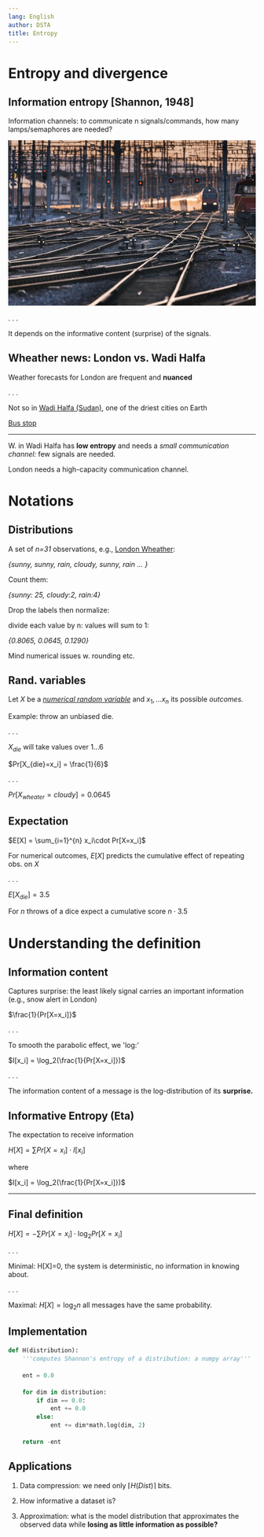 ```yaml
---
lang: English
author: DSTA
title: Entropy
---
```


# Entropy and divergence

## Information entropy [Shannon, 1948]

Information channels: to communicate n signals/commands, how many lamps/semaphores are needed?

![Railway lights](./imgs/railway-lights.jpg)

. . .

It depends on the informative content (surprise) of the signals.

## Wheather news: London vs. Wadi Halfa

Weather forecasts for London are frequent and __nuanced__

. . .

Not so in [Wadi Halfa (Sudan)](https://en.wikipedia.org/wiki/Wadi_Halfa), one of the driest cities on Earth

[Bus stop](./imgs/wadi-halfa.jpg)

-----

W. in Wadi Halfa has __low entropy__ and needs a *small communication channel:* few signals are needed.

London needs a high-capacity communication channel.

# Notations

## Distributions

A set of *n=31* observations, e.g., [London Wheather](https://weatherspark.com/h/y/45062/2022/Historical-Weather-during-2022-in-London-United-Kingdom#Figures-ObservedWeather):

*{sunny, sunny, rain, cloudy, sunny, rain ... }*

Count them:

*{sunny: 25, cloudy:2, rain:4}*

Drop the labels then normalize:

divide each value by n: values will sum to 1:

*{0.8065, 0.0645, 0.1290}*

Mind numerical issues w. rounding etc.

## Rand. variables

Let $X$ be a [*numerical random variable*](https://en.wikipedia.org/wiki/Random_variable) and $x_1, \dots x_n$ its possible *outcomes.*

Example: throw an unbiased die.

. . .

$X_{die}$ will take values over $1 \dots 6$

$Pr[X_{die}=x_i] = \frac{1}{6}$

. . .

$Pr[X_{wheater}=cloudy] = 0.0645$

## Expectation

$E[X] = \sum_{i=1}^{n} x_i\cdot Pr[X=x_i]$

For numerical outcomes, $E[X]$ predicts the cumulative effect of repeating obs. on $X$

. . .

$E[X_{die}] = 3.5$

For $n$ throws of a dice expect a cumulative score $n\cdot 3.5$

<!------------------------------------------------->
# Understanding the definition

## Information content

Captures surprise: the least likely signal carries an important information (e.g., snow alert in London)

$\frac{1}{Pr[X=x_i]}$

. . .

To smooth the parabolic effect, we 'log:'

$I[x_i] = \log_2(\frac{1}{Pr[X=x_i]})$

. . .

The information content of a message is the log-distribution of its __surprise.__

## Informative Entropy (Eta)

The expectation to receive information

$H[X] = \sum Pr[X=x_i]\cdot I[x_i]$

where

$I[x_i] = \log_2(\frac{1}{Pr[X=x_i]})$

-----

## Final definition

$H[X] = -\sum Pr[X=x_i]\cdot \log_2 Pr[X=x_i]$

. . .

Minimal: H[X]=0, the system is deterministic, no information in knowing about.

. . .

Maximal: $H[X]=\log_2 n$ all messages have the same probability.

## Implementation

```python
def H(distribution):
    '''computes Shannon's entropy of a distribution: a numpy array'''

    ent = 0.0

    for dim in distribution:
        if dim == 0.0:
            ent += 0.0
        else:
            ent += dim*math.log(dim, 2)

    return -ent
```

<!-- comment this out
-----
<img src="https://www.dcs.bbk.ac.uk/~ale/dsta/2020-21/dsta-1/imgs/ent.png" alt="Ent in Python" height="300">
 -->

## Applications

1. Data compression: we need only $\lceil H(Dist) \rceil$ bits.

2. How informative a dataset is?

3. Approximation: what is the model distribution that approximates the observed data while __losing as little information as possible?__
